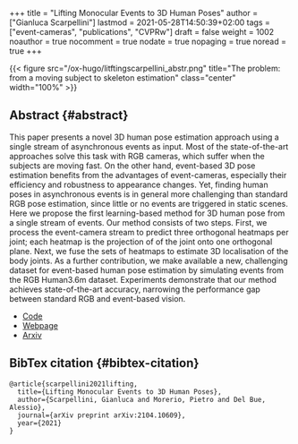 +++
title = "Lifting Monocular Events to 3D Human Poses"
author = ["Gianluca Scarpellini"]
lastmod = 2021-05-28T14:50:39+02:00
tags = ["event-cameras", "publications", "CVPRw"]
draft = false
weight = 1002
noauthor = true
nocomment = true
nodate = true
nopaging = true
noread = true
+++

{{< figure src="/ox-hugo/litftingscarpellini_abstr.png" title="The problem: from a moving subject  to skeleton estimation" class="center" width="100%" >}}


## Abstract {#abstract}

This paper presents a novel 3D human pose estimation approach using a single
stream of asynchronous events as input. Most of the state-of-the-art approaches
solve this task with RGB cameras, which suffer when the subjects are moving
fast. On the other hand, event-based 3D pose estimation benefits from the
advantages of event-cameras, especially their efficiency and robustness to
appearance changes. Yet, finding human poses in asynchronous events is in
general more challenging than standard RGB pose estimation, since little or no
events are triggered in static scenes. Here we propose the first learning-based
method for 3D human pose from a single stream of events. Our method consists of
two steps. First, we process the event-camera stream to predict three orthogonal
heatmaps per joint; each heatmap is the projection of of the joint onto one
orthogonal plane. Next, we fuse the sets of heatmaps to estimate 3D localisation
of the body joints. As a further contribution, we make available a new,
challenging dataset for event-based human pose estimation by simulating events
from the RGB Human3.6m dataset. Experiments demonstrate that our method achieves
state-of-the-art accuracy, narrowing the performance gap between standard RGB
and event-based vision.

-   [Code](https://github.com/gianscarpe/event-based-monocular-hpe)
-   [Webpage](https://tinyurl.com/b3kwbrmy)
-   [Arxiv](https://arxiv.org/abs/2104.10609)


## BibTex citation {#bibtex-citation}

```text
@article{scarpellini2021lifting,
  title={Lifting Monocular Events to 3D Human Poses},
  author={Scarpellini, Gianluca and Morerio, Pietro and Del Bue, Alessio},
  journal={arXiv preprint arXiv:2104.10609},
  year={2021}
}
```
